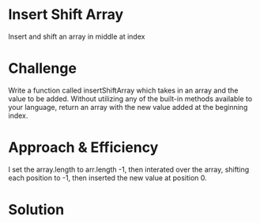 # Insert Shift Array
Insert and shift an array in middle at index

# Challenge
Write a function called insertShiftArray which takes in an array and the value to be added. Without utilizing any of the built-in methods available to your language, return an array with the new value added at the beginning index.

# Approach & Efficiency
I set the array.length to arr.length -1, then interated over the array, shifting each position to -1, then inserted the new value at position 0.

# Solution


